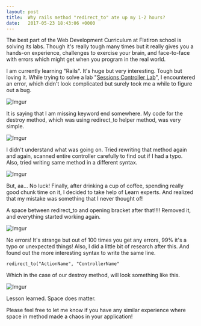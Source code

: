 ```yaml
---
layout: post
title:  Why rails method "redirect_to" ate up my 1-2 hours? 
date:   2017-05-23 18:43:06 +0000
---
```



The best part of the Web Development Curriculum at Flatiron school is solving its labs. Though it's really tough many times but it really gives you a hands-on experience, challenges to exercise your brain, and face-to-face with errors which might get when you program in the real world.

I am currently learning "Rails". It's huge but very interesting. Tough but loving it. While trying to solve a lab "[Sessions Controller Lab](https://github.com/learn-co-students/sessions_controller_lab-v-000)", I encountered an error, which didn't look complicated but surely took me a while to figure out a bug.

![Imgur](http://i.imgur.com/FtzzfgA.png)

It is saying that I am missing keyword end somewhere. My code for the destroy method, which was using redirect_to helper method, was very simple.

![Imgur](http://i.imgur.com/3yBjqyM.png)

I didn't understand what was going on. Tried rewriting that method again and again, scanned entire controller carefully to find out if I had a typo. Also, tried writing same method in a different syntax.

![Imgur](http://i.imgur.com/DMKuAZb.png)

But, aa... No luck! Finally, after drinking a cup of coffee, spending really good chunk time on it, I decided to take help of Learn experts. And realized that my mistake was something that I never thought of!

A space between redirect_to and opening bracket after that!!!! Removed it, and everything started working again.

![Imgur](http://i.imgur.com/1AgcifF.png)

No errors! It's strange but out of 100 times you get any errors, 99% it's a typo or unexpected things! Also, I did a little bit of research after this. And found out the more interesting syntax to write the same line.

```
redirect_to("ActionName", "ControllerName"
```

Which in the case of our destroy method, will look something like this.

![Imgur](http://i.imgur.com/oUMhp4T.png)

Lesson learned. Space does matter. 

Please feel free to let me know if you have any similar experience where space in method made a chaos in your application!



